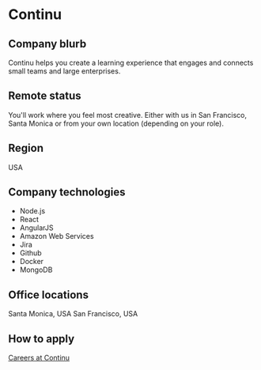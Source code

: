# Continu

## Company blurb

Continu helps you create a learning experience that engages and connects small teams and large enterprises.

## Remote status

You'll work where you feel most creative. Either with us in San Francisco, Santa Monica or from your own location (depending on your role).

## Region

USA

## Company technologies

- Node.js
- React
- AngularJS
- Amazon Web Services
- Jira
- Github
- Docker
- MongoDB

## Office locations

Santa Monica, USA
San Francisco, USA

## How to apply

[Careers at Continu](https://careers.continu.co)
